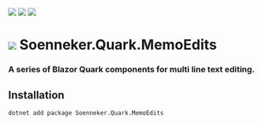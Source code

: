 ﻿[![](https://img.shields.io/nuget/v/soenneker.quark.memoedits.svg?style=for-the-badge)](https://www.nuget.org/packages/soenneker.quark.memoedits/)
[![](https://img.shields.io/github/actions/workflow/status/soenneker/soenneker.quark.memoedits/publish-package.yml?style=for-the-badge)](https://github.com/soenneker/soenneker.quark.memoedits/actions/workflows/publish-package.yml)
[![](https://img.shields.io/nuget/dt/soenneker.quark.memoedits.svg?style=for-the-badge)](https://www.nuget.org/packages/soenneker.quark.memoedits/)

# ![](https://user-images.githubusercontent.com/4441470/224455560-91ed3ee7-f510-4041-a8d2-3fc093025112.png) Soenneker.Quark.MemoEdits
### A series of Blazor Quark components for multi line text editing.

## Installation

```
dotnet add package Soenneker.Quark.MemoEdits
```
